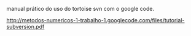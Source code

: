 manual prático do uso do tortoise svn com o google code.

http://metodos-numericos-1-trabalho-1.googlecode.com/files/tutorial-subversion.pdf